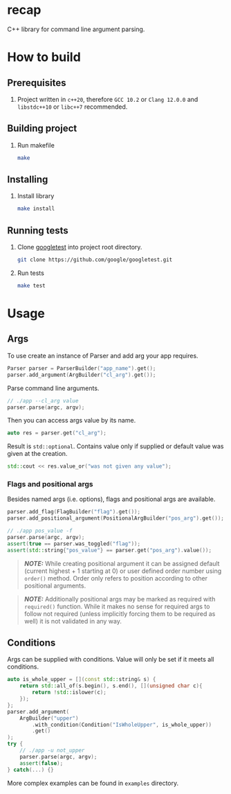 # recap
C++ library for command line argument parsing.

# How to build
## Prerequisites
1. Project written in `c++20`, therefore `GCC 10.2` or `Clang 12.0.0` and `libstdc++10` or `libc++7` recommended.
## Building project
1. Run makefile
    ```bash
    make
    ```
## Installing
1. Install library
    ```bash
    make install
    ```
## Running tests
1. Clone [googletest](https://github.com/google/googletest/tree/release-1.8.1) into project root directory.
    ```bash
    git clone https://github.com/google/googletest.git
    ```
1. Run tests
    ```bash
    make test
    ```

# Usage
## Args
To use create an instance of Parser and add arg your app requires.
```c++
Parser parser = ParserBuilder("app_name").get();
parser.add_argument(ArgBuilder("cl_arg").get());
```
Parse command line arguments.
```c++
// ./app --cl_arg value
parser.parse(argc, argv);
```
Then you can access args value by its name.
```c++
auto res = parser.get("cl_arg");
```
Result is `std::optional`. Contains value only if supplied or default value was given at the creation.
```c++
std::cout << res.value_or("was not given any value");
```
### Flags and positional args
Besides named args (i.e. options), flags and positional args are available.
```c++
parser.add_flag(FlagBuilder("flag").get());
parser.add_positional_argument(PositionalArgBuilder("pos_arg").get());

// ./app pos_value -f
parser.parse(argc, argv);
assert(true == parser.was_toggled("flag"));
assert(std::string{"pos_value"} == parser.get("pos_arg").value());
```
> **_NOTE:_**  While creating positional argument it can be assigned default (current highest + 1 starting at 0) or user defined order number using `order()` method. Order only refers to position according to other positional arguments.

> **_NOTE:_** Additionally positional args may be marked as required with `required()` function. While it makes no sense for required args to follow not required (unless implicitly forcing them to be required as well) it is not validated in any way.

## Conditions
Args can be supplied with conditions. Value will only be set if it meets all conditions.
```c++
auto is_whole_upper = [](const std::string& s) {
    return std::all_of(s.begin(), s.end(), [](unsigned char c){ 
        return !std::islower(c); 
    });
};
parser.add_argument(
    ArgBuilder("upper")
        .with_condition(Condition("IsWholeUpper", is_whole_upper))
        .get()
);
try {
    // ./app -u not_upper
    parser.parse(argc, argv);
    assert(false);
} catch(...) {}
```

More complex examples can be found in `examples` directory.